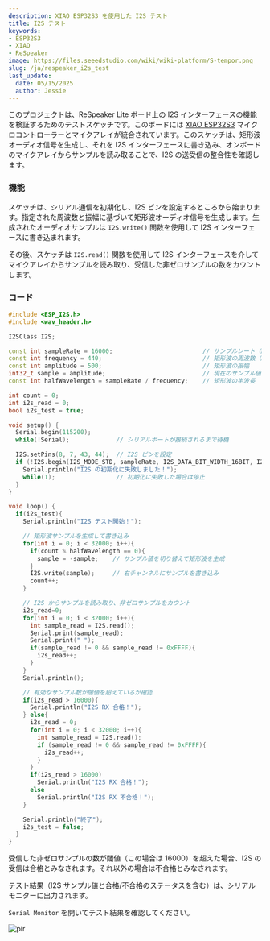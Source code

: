 ```yaml
---
description: XIAO ESP32S3 を使用した I2S テスト
title: I2S テスト
keywords:
- ESP32S3
- XIAO
- ReSpeaker
image: https://files.seeedstudio.com/wiki/wiki-platform/S-tempor.png
slug: /ja/respeaker_i2s_test
last_update:
  date: 05/15/2025
  author: Jessie
---
```



このプロジェクトは、ReSpeaker Lite ボード上の I2S インターフェースの機能を検証するためのテストスケッチです。このボードには [XIAO ESP32S3](https://www.seeedstudio.com/XIAO-ESP32S3-p-5627.html) マイクロコントローラーとマイクアレイが統合されています。このスケッチは、矩形波オーディオ信号を生成し、それを I2S インターフェースに書き込み、オンボードのマイクアレイからサンプルを読み取ることで、I2S の送受信の整合性を確認します。

### 機能

スケッチは、シリアル通信を初期化し、I2S ピンを設定するところから始まります。指定された周波数と振幅に基づいて矩形波オーディオ信号を生成します。生成されたオーディオサンプルは `I2S.write()` 関数を使用して I2S インターフェースに書き込まれます。

その後、スケッチは `I2S.read()` 関数を使用して I2S インターフェースを介してマイクアレイからサンプルを読み取り、受信した非ゼロサンプルの数をカウントします。

### コード

```cpp
#include <ESP_I2S.h>
#include <wav_header.h>

I2SClass I2S;

const int sampleRate = 16000;                         // サンプルレート（Hz）
const int frequency = 440;                            // 矩形波の周波数（Hz）
const int amplitude = 500;                            // 矩形波の振幅
int32_t sample = amplitude;                           // 現在のサンプル値
const int halfWavelength = sampleRate / frequency;    // 矩形波の半波長

int count = 0;
int i2s_read = 0;
bool i2s_test = true;

void setup() {
  Serial.begin(115200);
  while(!Serial);             // シリアルポートが接続されるまで待機

  I2S.setPins(8, 7, 43, 44);  // I2S ピンを設定
  if (!I2S.begin(I2S_MODE_STD, sampleRate, I2S_DATA_BIT_WIDTH_16BIT, I2S_SLOT_MODE_STEREO)){
    Serial.println("I2S の初期化に失敗しました！");
    while(1);                 // 初期化に失敗した場合は停止
  }
}

void loop() {
  if(i2s_test){
    Serial.println("I2S テスト開始！");

    // 矩形波サンプルを生成して書き込み
    for(int i = 0; i < 32000; i++){
      if(count % halfWavelength == 0){
        sample = -sample;    // サンプル値を切り替えて矩形波を生成
      }
      I2S.write(sample);     // 右チャンネルにサンプルを書き込み
      count++;
    }

    // I2S からサンプルを読み取り、非ゼロサンプルをカウント
    i2s_read=0;
    for(int i = 0; i < 32000; i++){
      int sample_read = I2S.read();
      Serial.print(sample_read);
      Serial.print(" ");
      if(sample_read != 0 && sample_read != 0xFFFF){
        i2s_read++;
      }
    }
    Serial.println();

    // 有効なサンプル数が閾値を超えているか確認
    if(i2s_read > 16000){
      Serial.println("I2S RX 合格！");
    } else{
      i2s_read = 0;
      for(int i = 0; i < 32000; i++){
        int sample_read = I2S.read();
        if (sample_read != 0 && sample_read != 0xFFFF){
          i2s_read++;
        }
      }
      if(i2s_read > 16000)
        Serial.println("I2S RX 合格！");
      else
        Serial.println("I2S RX 不合格！");
    }

    Serial.println("終了");
    i2s_test = false;
  }
}
```




受信した非ゼロサンプルの数が閾値（この場合は 16000）を超えた場合、I2S の受信は合格とみなされます。それ以外の場合は不合格とみなされます。

テスト結果（I2S サンプル値と合格/不合格のステータスを含む）は、シリアルモニターに出力されます。

`Serial Monitor` を開いてテスト結果を確認してください。

<p style={{textAlign: 'center'}}><img src="https://files.seeedstudio.com/wiki/SenseCAP/respeaker/i2s-test-pass.png" alt="pir" width={800} height="auto" /></p>